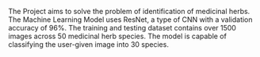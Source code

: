 The Project aims to solve the problem of identification of medicinal herbs.
The Machine Learning Model uses ResNet, a type of CNN with a validation accuracy of 96%.
The training and testing dataset contains over 1500 images across 50 medicinal herb species.
The model is capable of classifying the user-given image into 30 species.
